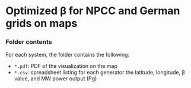 # Optimized &beta; for NPCC and German grids on maps

### Folder contents

For each system, the folder contains the following:
- `*.pdf`: PDF of the visualization on the map
- `*.csv`: spreadsheet listing for each generator the latitude, longitude, &beta; value, and MW power output (Pg) 
